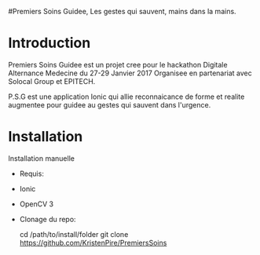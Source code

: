 #Premiers Soins Guidee, Les gestes qui sauvent, mains dans la mains.
# Introduction
Premiers Soins Guidee est un projet cree pour le hackathon Digitale Alternance Medecine du 27-29 Janvier 2017 Organisee en partenariat avec Solocal Group et EPITECH. 

P.S.G est une application Ionic qui allie reconnaicance de forme et realite augmentee pour guidee au gestes qui sauvent dans l'urgence.


# Installation
   Installation manuelle
- Requis:
 - Ionic
 - OpenCV 3
- Clonage du repo:

  cd /path/to/install/folder
  git clone https://github.com/KristenPire/PremiersSoins
